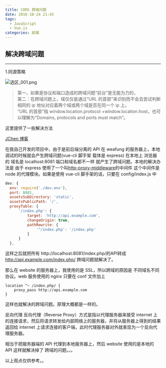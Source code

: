 ```yaml
---
title: CORS 跨域问题
date: 2016-10-24 21:43
tags:
  - JavaScript
  - Vue.js
categories: 前端
---
```


## 解决跨域问题

---

1.同源策略

![选区_001.png][1]

> 第一，如果是协议和端口造成的跨域问题“前台”是无能为力的，<br>第二：在跨域问题上，域仅仅是通过“URL 的首部”来识别而不会去尝试判断相同的 ip 地址对应着两个域或两个域是否在同一个 ip 上。<br>
> “URL 的首部”指 window.location.protocol +window.location.host，也可以理解为“Domains, protocols and ports must match”。

这里提供了一些解决方法

[JChen 博客](http://www.cnblogs.com/JChen666/p/3399951.html)

在我自己开发的项目中，由于是前后端分离的 API 在 weafung 的服务器上，本地调试的时候就会产生跨域问题(vue-cli 脚手架 载体是 express)
在本地上 浏览器的 域名是 localhost:8081 端口和域名都不一样 就产生了跨域问题。本地的解决办法是 由于 express 使用了一个叫[http-proxy-middleware](https://github.com/chimurai/http-proxy-middleware)的中间件 这个中间件是 node 的代理模块。如果是使用 vue-cli 脚手架的话，只要在 config/index.js 中

<!--more-->

```javaScript
dev: {
  env: require('./dev.env'),
  port: 8081,
  assetsSubDirectory: 'static',
  assetsPublicPath: '/',
  proxyTable: {
      '/index.php': {
          target: 'http://api.example.com',
          changeOrigin: true,
          pathRewrite: {
              '^/index.php': '/index.php'
          }
      }
  },
```

这样之后就把所有 http://localhost:8081/index.php/的API转成 http://api.example.com/index.php/ 跨域问题就解决了。

那么在 website 的服务器上，我使用的是 SSL，所以跨域的原因是 不同域名不同协议。web 服务使用的 nginx 只要在 conf 文件加上

```
location ^~ /index.php/ {
    proxy_pass http://api.example.com
}
```

这样也就解决的跨域问题。原理大概都是一样的。

反向代理 反向代理（Reverse Proxy）方式是指以代理服务器来接受 internet 上的连接请求，然后将请求转发给内部网络上的服务器，并将从服务器上得到的结果返回给 internet 上请求连接的客户端，此时代理服务器对外就表现为一个反向代理服务器。

相当于把服务器端的 API 代理到本地服务器上，然后 website 使用的是本地的 API 这样就解决掉了 跨域的问题。。。

以上观点仅供参考。。

[1]: https://www.hs97.cn/usr/uploads/2016/10/1494334995.png
